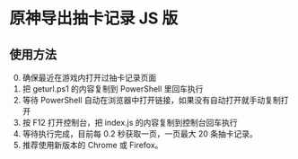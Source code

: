 # 原神导出抽卡记录 JS 版

## 使用方法
0. 确保最近在游戏内打开过抽卡记录页面
1. 把 geturl.ps1 的内容复制到 PowerShell 里回车执行
2. 等待 PowerShell 自动在浏览器中打开链接，如果没有自动打开就手动复制打开
3. 按 F12 打开控制台，把 index.js 的内容复制到控制台回车执行
4. 等待执行完成，目前每 0.2 秒获取一页，一页最大 20 条抽卡记录。
5. 推荐使用新版本的 Chrome 或 Firefox。
